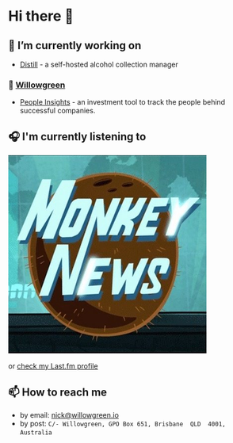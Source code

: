 # Hi there 👋

## 🔭 I’m currently working on
- [Distill](https://github.com/quelixir/distill) - a self-hosted alcohol collection manager

### 🌿 [Willowgreen](https://willowgreen.io)
- [People Insights](https://willowgreen.io/peopleinsights) - an investment tool to track the people behind successful companies.


## 🎧 I'm currently listening to
[![Monkey News](https://github.com/quelixir/quelixir/raw/master/assets/MonkeyNews.jpg)](https://youtu.be/ZwO2sNzNV7M)

or [check my Last.fm profile](https://www.last.fm/user/quelixir)


## 📫 How to reach me
- by email: [nick@willowgreen.io](mailto:nick@willowgreen.io)
- by post: `C/- Willowgreen, GPO Box 651, Brisbane  QLD  4001, Australia`
